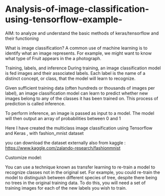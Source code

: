 # Analysis-of-image-classification-using-tensorflow-example-
AIM:
to analyze and understand the basic methods of keras/tensorflow  and their functioning  

What is image classification?
A common use of machine learning is to identify what an image represents. For example, we might want to know what type of Fruit appears in the a photograph.

Training, labels, and inference
During training, an image classification model is fed images and their associated labels. Each label is the name of a distinct concept, or class, that the model will learn to recognize.

Given sufficient training data (often hundreds or thousands of images per label), an image classification model can learn to predict whether new images belong to any of the classes it has been trained on. This process of prediction is called inference.

To perform inference, an image is passed as input to a model. The model will then output an array of probabilities between 0 and 1


Here I have created the multiclass image classification using Tensorflow and Keras , with fashion_mnist dataset 

you can download the dataset externally also from kaggle : https://www.kaggle.com/zalando-research/fashionmnist

Customize model:


You can use a technique known as transfer learning to re-train a model to recognize classes not in the original set. For example, you could re-train the model to distinguish between different species of tree, despite there being no trees in the original training data. To do this, you will need a set of training images for each of the new labels you wish to train.
